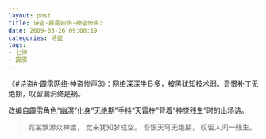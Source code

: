 ```yaml
---
layout: post
title: 诗盗·霹雳网络·神盗惨声3
date: 2009-03-26 09:00:19
categories: 诗盗
tags:
- 七律
- 霹雳
---
```

《#诗盗#·霹雳网络·神盗惨声3》：网络深深牛Ｂ多，被黑犹知技术弱。吾恨补丁无绝期，叹留漏洞终是祸。

改编自霹雳角色“幽溟”化身“无绝期”手持“天雷杵”背着“神觉残生”时的出场诗。

> 霓裳飘渺众神渡，
> 觉来犹知梦成空。
> 吾恨天穹无绝期，
> 叹留人间一残生。

